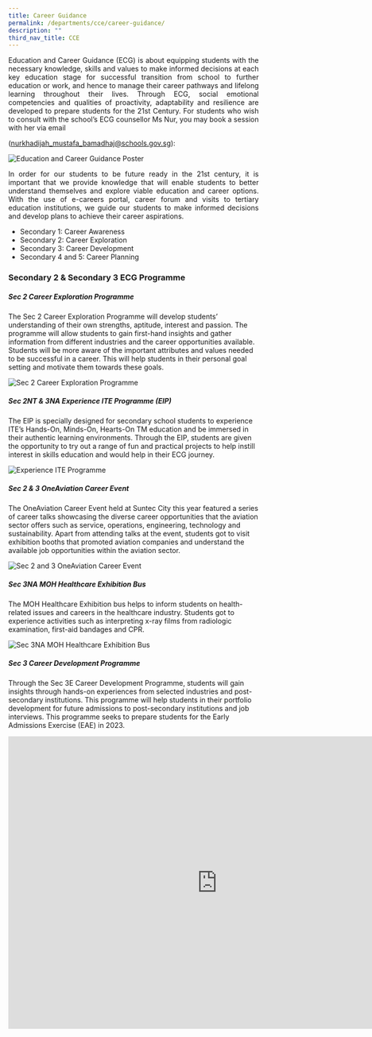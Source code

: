 ```yaml
---
title: Career Guidance
permalink: /departments/cce/career-guidance/
description: ""
third_nav_title: CCE
---
```

<style>
.google-slides-container{ position: relative; width: 100%; padding-top: 72%; overflow: hidden; } .google-slides-container iframe{ position: absolute; top: 0; left: 0; width: 100%; height: 100%; }
</style>

<p style="text-align:justify">Education and Career Guidance (ECG) is about equipping students with the necessary knowledge, skills and values to make informed decisions at each key education stage for successful transition from school to further education or work, and hence to manage their career pathways and lifelong learning throughout their lives. Through ECG, social emotional competencies and qualities of proactivity, adaptability and resilience are developed to prepare students for the 21st Century.
For students who wish to consult with the school’s ECG counsellor Ms Nur, you may book a session with her via email </p>

([nurkhadijah\_mustafa\_bamadhaj@schools.gov.sg](mailto:nurkhadijah_mustafa_bamadhaj@schools.gov.sg)[](mailto:tay_liu_kian_sharon@schools.gov.sg)):

![Education and Career Guidance Poster](/images/Departments/cce-ecg-counsellor.jpg)

<p style="text-align:justify">In order for our students to be future ready in the 21st century, it is important that we provide knowledge that will enable students to better understand themselves and explore viable education and career options. With the use of e-careers portal, career forum and visits to tertiary education institutions, we guide our students to make informed decisions and develop plans to achieve their career aspirations.</p>

* Secondary 1: Career Awareness
* Secondary 2: Career Exploration
* Secondary 3: Career Development
* Secondary 4 and 5: Career Planning

### **Secondary 2 & Secondary 3 ECG Programme**

##### Sec 2 Career Exploration Programme
The Sec 2 Career Exploration Programme will develop students’ understanding of their own strengths, aptitude, interest and passion. The programme will allow students to gain first-hand insights and gather information from different industries and the career opportunities available. Students will be more aware of the important attributes and values needed to be successful in a career. This will help students in their personal goal setting and motivate them towards these goals.

![Sec 2 Career Exploration Programme](/images/Departments/cce-ecg-s2cep01.jpg)

##### **Sec 2NT & 3NA Experience ITE Programme (EIP)**
The EIP is specially designed for secondary school students to experience ITE’s Hands-On, Minds-On, Hearts-On TM education and be immersed in their authentic learning environments. Through the EIP, students are given the opportunity to try out a range of fun and practical projects to help instill interest in skills education and would help in their ECG journey.

![Experience ITE Programme](/images/Departments/cce-ecg-eip01.jpg)

##### **Sec 2 & 3 OneAviation Career Event**
The OneAviation Career Event held at Suntec City this year featured a series of career talks showcasing the diverse career opportunities that the aviation sector offers such as service, operations, engineering, technology and sustainability. Apart from attending talks at the event, students got to visit exhibition booths that promoted aviation companies and understand the available job opportunities within the aviation sector.

![Sec 2 and 3 OneAviation Career Event ](/images/Departments/cce-ecg-aviation01.jpg)

##### **Sec 3NA MOH Healthcare Exhibition Bus**
The MOH Healthcare Exhibition bus helps to inform students on health-related issues and careers in the healthcare industry. Students got to experience activities such as interpreting x-ray films from radiologic examination, first-aid bandages and CPR. 

![Sec 3NA MOH Healthcare Exhibition Bus](/images/Departments/cce-ecg-mohbus01.jpg)

##### **Sec 3 Career Development Programme**
Through the Sec 3E Career Development Programme, students will gain insights through hands-on experiences from selected industries and post-secondary institutions. This programme will help students in their portfolio development for future admissions to post-secondary institutions and job interviews. This programme seeks to prepare students for the Early Admissions Exercise (EAE) in 2023. 

<iframe src="https://docs.google.com/presentation/d/e/2PACX-1vSeljykz8la5kdHIWYXWyJXhm90RP7-SnhRwGCajXJjvBtvWhl9FRdmk7vlsPE0MeO0iQhtLC8B2mpo/embed?start=false&loop=true&delayms=3000" frameborder="0" width="840" height="589" allowfullscreen="true"></iframe>

<!---**Secondary 2 ECG Programme:**

![Secondary 2 ECG Programme](/images/Departments/cce-ecg02.png)

**Secondary 3 ECG Programme:**

![Secondary 3 ECG Programme](/images/Departments/cce-ecgn-01.jpg)
Interview Skills and Aviation industry

![Secondary 3 ECG Programme](/images/Departments/cce-ecgn-02.jpg)
Aviation Industry

![Secondary 3 ECG Programme](/images/Departments/cce-ecgn-03.jpg)
Food Science and Law Industry

![Secondary 3 ECG Programme](/images/Departments/cce-ecgn-04.jpg)
Hotel management and Media Industry
-->